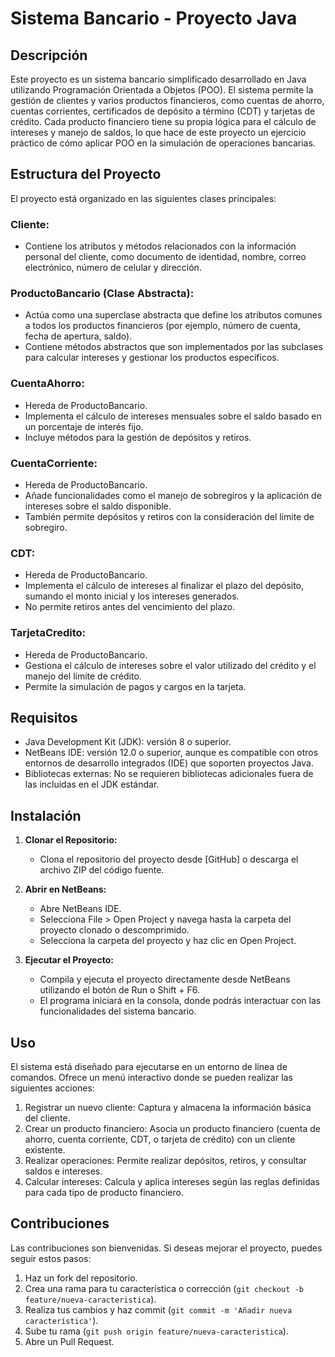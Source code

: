 # Sistema Bancario - Proyecto Java

## Descripción

Este proyecto es un sistema bancario simplificado desarrollado en Java utilizando Programación Orientada a Objetos (POO). El sistema permite la gestión de clientes y varios productos financieros, como cuentas de ahorro, cuentas corrientes, certificados de depósito a término (CDT) y tarjetas de crédito. Cada producto financiero tiene su propia lógica para el cálculo de intereses y manejo de saldos, lo que hace de este proyecto un ejercicio práctico de cómo aplicar POO en la simulación de operaciones bancarias.

## Estructura del Proyecto

El proyecto está organizado en las siguientes clases principales:

### Cliente:
- Contiene los atributos y métodos relacionados con la información personal del cliente, como documento de identidad, nombre, correo electrónico, número de celular y dirección.

### ProductoBancario (Clase Abstracta):
- Actúa como una superclase abstracta que define los atributos comunes a todos los productos financieros (por ejemplo, número de cuenta, fecha de apertura, saldo).
- Contiene métodos abstractos que son implementados por las subclases para calcular intereses y gestionar los productos específicos.

### CuentaAhorro:
- Hereda de ProductoBancario.
- Implementa el cálculo de intereses mensuales sobre el saldo basado en un porcentaje de interés fijo.
- Incluye métodos para la gestión de depósitos y retiros.

### CuentaCorriente:
- Hereda de ProductoBancario.
- Añade funcionalidades como el manejo de sobregiros y la aplicación de intereses sobre el saldo disponible.
- También permite depósitos y retiros con la consideración del límite de sobregiro.

### CDT:
- Hereda de ProductoBancario.
- Implementa el cálculo de intereses al finalizar el plazo del depósito, sumando el monto inicial y los intereses generados.
- No permite retiros antes del vencimiento del plazo.

### TarjetaCredito:
- Hereda de ProductoBancario.
- Gestiona el cálculo de intereses sobre el valor utilizado del crédito y el manejo del límite de crédito.
- Permite la simulación de pagos y cargos en la tarjeta.

## Requisitos

- Java Development Kit (JDK): versión 8 o superior.
- NetBeans IDE: versión 12.0 o superior, aunque es compatible con otros entornos de desarrollo integrados (IDE) que soporten proyectos Java.
- Bibliotecas externas: No se requieren bibliotecas adicionales fuera de las incluidas en el JDK estándar.

## Instalación

1. **Clonar el Repositorio:**
   - Clona el repositorio del proyecto desde [GitHub] o descarga el archivo ZIP del código fuente.

2. **Abrir en NetBeans:**
   - Abre NetBeans IDE.
   - Selecciona File > Open Project y navega hasta la carpeta del proyecto clonado o descomprimido.
   - Selecciona la carpeta del proyecto y haz clic en Open Project.

3. **Ejecutar el Proyecto:**
   - Compila y ejecuta el proyecto directamente desde NetBeans utilizando el botón de Run o Shift + F6.
   - El programa iniciará en la consola, donde podrás interactuar con las funcionalidades del sistema bancario.

## Uso

El sistema está diseñado para ejecutarse en un entorno de línea de comandos. Ofrece un menú interactivo donde se pueden realizar las siguientes acciones:

1. Registrar un nuevo cliente: Captura y almacena la información básica del cliente.
2. Crear un producto financiero: Asocia un producto financiero (cuenta de ahorro, cuenta corriente, CDT, o tarjeta de crédito) con un cliente existente.
3. Realizar operaciones: Permite realizar depósitos, retiros, y consultar saldos e intereses.
4. Calcular intereses: Calcula y aplica intereses según las reglas definidas para cada tipo de producto financiero.

## Contribuciones

Las contribuciones son bienvenidas. Si deseas mejorar el proyecto, puedes seguir estos pasos:

1. Haz un fork del repositorio.
2. Crea una rama para tu característica o corrección (`git checkout -b feature/nueva-caracteristica`).
3. Realiza tus cambios y haz commit (`git commit -m 'Añadir nueva característica'`).
4. Sube tu rama (`git push origin feature/nueva-caracteristica`).
5. Abre un Pull Request.

